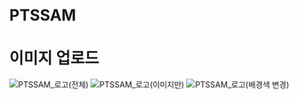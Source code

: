 # PTSSAM

# 이미지 업로드
![PTSSAM_로고(전체)](https://user-images.githubusercontent.com/55548041/166102890-f69c5790-e7d7-4137-8490-6d15ef31f7b8.png)
![PTSSAM_로고(이미지만)](https://user-images.githubusercontent.com/55548041/166102914-94aa06f4-483d-47c4-b60c-5e575fe739a4.png)
![PTSSAM_로고(배경색 변경)](https://user-images.githubusercontent.com/55548041/166102941-8f172386-3720-493b-a8dc-38e0a551e9e8.png)
